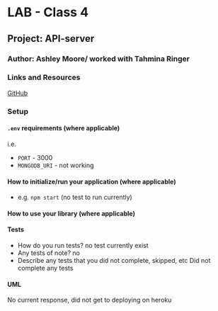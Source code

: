 # LAB - Class 4

## Project: API-server

### Author: Ashley Moore/ worked with Tahmina Ringer

### Links and Resources

[GitHub](https://github.com/mooream2291/api-server)

### Setup

#### `.env` requirements (where applicable)

i.e.

- `PORT` - 3000
- `MONGODB_URI` - not working

#### How to initialize/run your application (where applicable)

- e.g. `npm start` (no test to run currently)

#### How to use your library (where applicable)

#### Tests

- How do you run tests?
no test currently exist
- Any tests of note?
no
- Describe any tests that you did not complete, skipped, etc
Did not complete any tests

#### UML

No current response, did not get to deploying on heroku